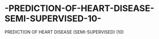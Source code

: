 # -PREDICTION-OF-HEART-DISEASE-SEMI-SUPERVISED-10-
PREDICTION OF HEART DISEASE (SEMI-SUPERVISED) (10)
